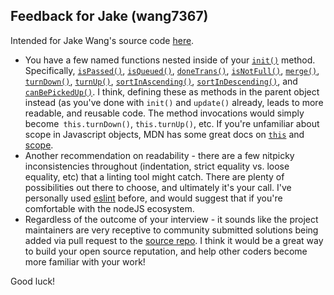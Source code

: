 ## Feedback for Jake (wang7367)

Intended for Jake Wang's source code [here](https://github.com/wang7367/ElevatorSaga).

* You have a few named functions nested inside of your [`init()`](https://github.com/wang7367/ElevatorSaga/blob/main/solution.js#L5-L253) method. Specifically, [`isPassed()`](https://github.com/wang7367/ElevatorSaga/blob/main/solution.js#L152-L155), [`isQueued()`](https://github.com/wang7367/ElevatorSaga/blob/main/solution.js#L159-L165), [`doneTrans()`](https://github.com/wang7367/ElevatorSaga/blob/main/solution.js#L169-L171), [`isNotFull()`](https://github.com/wang7367/ElevatorSaga/blob/main/solution.js#L174-L176), [`merge()`](https://github.com/wang7367/ElevatorSaga/blob/main/solution.js#L180-L190), [`turnDown()`](https://github.com/wang7367/ElevatorSaga/blob/main/solution.js#L194-L204), [`turnUp()`](https://github.com/wang7367/ElevatorSaga/blob/main/solution.js#L208-L218), [`sortInAscending()`](https://github.com/wang7367/ElevatorSaga/blob/main/solution.js#L221-L224), [`sortInDescending()`](https://github.com/wang7367/ElevatorSaga/blob/main/solution.js#L227-L230), and [`canBePickedUp()`](https://github.com/wang7367/ElevatorSaga/blob/main/solution.js#L235-L251). I think, defining these as methods in the parent object instead (as you've done with `init()` and `update()` already, leads to more readable, and reusable code. The method invocations would simply become` this.turnDown()`, `this.turnUp()`, etc. If you're unfamiliar about scope in Javascript objects, MDN has some great docs on [`this`](https://developer.mozilla.org/en-US/docs/Web/JavaScript/Reference/Operators/this) and [scope](https://developer.mozilla.org/en-US/docs/Glossary/Scope).
* Another recommendation on readability - there are a few nitpicky inconsistencies throughout (indentation, strict equality vs. loose equality, etc) that a linting tool might catch. There are plenty of possibilities out there to choose, and ultimately it's your call. I've personally used [eslint](https://eslint.org/) before, and would suggest that if you're comfortable with the nodeJS ecosystem.
* Regardless of the outcome of your interview - it sounds like the project maintainers are very receptive to community submitted solutions being added via pull request to the [source repo](https://github.com/magwo/elevatorsaga). I think it would be a great way to build your open source reputation, and help other coders become more familiar with your work!

Good luck!
